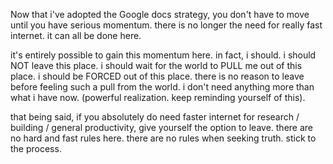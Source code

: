 Now that i've adopted the Google docs strategy, you don't have to move until you have serious momentum. there is no longer the need for really fast internet. it can all be done here.

it's entirely possible to gain this momentum here.
in fact, i should.
i should NOT leave this place.
i should wait for the world to PULL me out of this place.
i should be FORCED out of this place.
there is no reason to leave before feeling such a pull from the world.
i don't need anything more than what i have now. (powerful realization. keep reminding yourself of this).

that being said, if you absolutely do need faster internet for research / building / general productivity, give yourself the option to leave. there are no hard and fast rules here. there are no rules when seeking truth. stick to the process.
